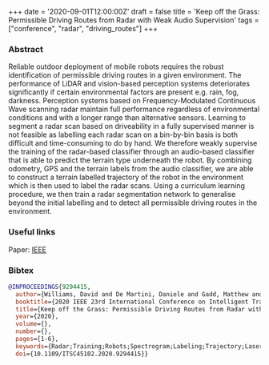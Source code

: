 +++
date = '2020-09-01T12:00:00Z'
draft = false
title = 'Keep off the Grass: Permissible Driving Routes from Radar with Weak Audio Supervision'
tags = ["conference", "radar", "driving_routes"]
+++

### Abstract
Reliable outdoor deployment of mobile robots requires the robust identification of permissible driving routes in a given environment. The performance of LiDAR and vision-based perception systems deteriorates significantly if certain environmental factors are present e.g. rain, fog, darkness. Perception systems based on Frequency-Modulated Continuous Wave scanning radar maintain full performance regardless of environmental conditions and with a longer range than alternative sensors. Learning to segment a radar scan based on driveability in a fully supervised manner is not feasible as labelling each radar scan on a bin-by-bin basis is both difficult and time-consuming to do by hand. We therefore weakly supervise the training of the radar-based classifier through an audio-based classifier that is able to predict the terrain type underneath the robot. By combining odometry, GPS and the terrain labels from the audio classifier, we are able to construct a terrain labelled trajectory of the robot in the environment which is then used to label the radar scans. Using a curriculum learning procedure, we then train a radar segmentation network to generalise beyond the initial labelling and to detect all permissible driving routes in the environment.

### Useful links
Paper: [IEEE](https://ieeexplore.ieee.org/document/9294415/)

### Bibtex
```bibtex
@INPROCEEDINGS{9294415,
  author={Williams, David and De Martini, Daniele and Gadd, Matthew and Marchegiani, Letizia and Newman, Paul},
  booktitle={2020 IEEE 23rd International Conference on Intelligent Transportation Systems (ITSC)}, 
  title={Keep off the Grass: Permissible Driving Routes from Radar with Weak Audio Supervision}, 
  year={2020},
  volume={},
  number={},
  pages={1-6},
  keywords={Radar;Training;Robots;Spectrogram;Labeling;Trajectory;Laser radar;radar;audio;terrain classification;weakly supervised learning},
  doi={10.1109/ITSC45102.2020.9294415}}
```
